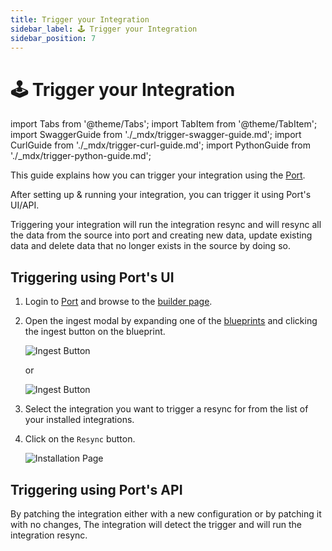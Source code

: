 ```yaml
---
title: Trigger your Integration
sidebar_label: 🕹️ Trigger your Integration
sidebar_position: 7
---
```


# 🕹️ Trigger your Integration

import Tabs from '@theme/Tabs';
import TabItem from '@theme/TabItem';
import SwaggerGuide from './\_mdx/trigger-swagger-guide.md';
import CurlGuide from './\_mdx/trigger-curl-guide.md';
import PythonGuide from './\_mdx/trigger-python-guide.md';

This guide explains how you can trigger your integration using the [Port](https://app.getport.io).

After setting up & running your integration, you can trigger it using Port's UI/API.

Triggering your integration will run the integration resync and will resync all the data from the source into port and
creating new data, update existing data and delete data that no longer exists in the source by doing so.

## Triggering using Port's UI

1. Login to [Port](https://app.getport.io) and browse to the [builder page](https://app.getport.io/dev-portal).

2. Open the ingest modal by expanding one of the [blueprints](https://docs.getport.io/build-your-software-catalog/define-your-data-model/setup-blueprint/) and clicking the ingest button on the blueprint.

   ![Ingest Button](@site/static/img/ingest-button-1.png)

   or

   ![Ingest Button](@site/static/img/ingest-button-2.png)

3. Select the integration you want to trigger a resync for from the list of your installed integrations.
4. Click on the `Resync` button.

   ![Installation Page](@site/static/img/resync-button.png)

## Triggering using Port's API

By patching the integration either with a new configuration or by patching it with no changes, The integration will
detect the trigger and will run the integration resync.

<Tabs>
    <TabItem value="swagger" label="Swagger" default>
        <SwaggerGuide/>
    </TabItem>
    <TabItem value="curl" label="cURL">
        <CurlGuide/>
    </TabItem>
    <TabItem value="python" label="Python">
        <PythonGuide/>
    </TabItem>
</Tabs>
